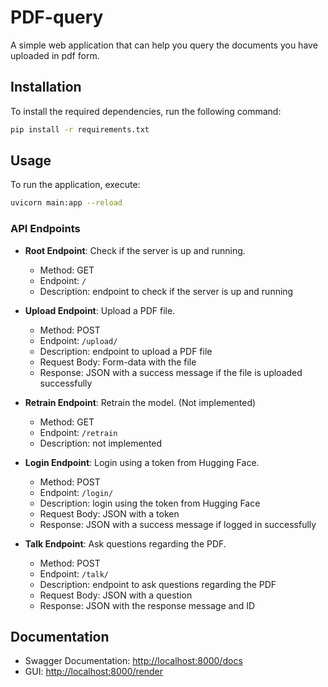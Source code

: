 
# PDF-query

A simple web application that can help you query the documents you have uploaded in pdf form.
## Installation

To install the required dependencies, run the following command:

```bash
pip install -r requirements.txt
```

## Usage

To run the application, execute:

```bash
uvicorn main:app --reload
```

### API Endpoints

- **Root Endpoint**: Check if the server is up and running.
  - Method: GET
  - Endpoint: `/`
  - Description: endpoint to check if the server is up and running

- **Upload Endpoint**: Upload a PDF file.
  - Method: POST
  - Endpoint: `/upload/`
  - Description: endpoint to upload a PDF file
  - Request Body: Form-data with the file
  - Response: JSON with a success message if the file is uploaded successfully

- **Retrain Endpoint**: Retrain the model. (Not implemented)
  - Method: GET
  - Endpoint: `/retrain`
  - Description: not implemented

- **Login Endpoint**: Login using a token from Hugging Face.
  - Method: POST
  - Endpoint: `/login/`
  - Description: login using the token from Hugging Face
  - Request Body: JSON with a token
  - Response: JSON with a success message if logged in successfully

- **Talk Endpoint**: Ask questions regarding the PDF.
  - Method: POST
  - Endpoint: `/talk/`
  - Description: endpoint to ask questions regarding the PDF
  - Request Body: JSON with a question
  - Response: JSON with the response message and ID

## Documentation

- Swagger Documentation: [http://localhost:8000/docs](http://localhost:8000/docs)
- GUI: [http://localhost:8000/render](http://localhost:8000/render)


